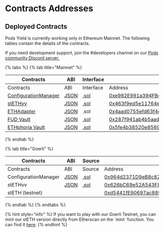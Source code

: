 # Contracts Addresses

## Deployed Contracts

Pods Yield is currently working only in Ethereum Mainnet. The following tables contain the details of the contracts.

If you need development support, join the #developers channel on our [Pods community Discord server.](https://discord.gg/Qf7utym) ​



{% tabs %}
{% tab title="Mainnet" %}
<table data-header-hidden><thead><tr><th width="247">Contracts</th><th width="110">ABI</th><th width="109">Interface</th><th width="276">Address</th></tr></thead><tbody><tr><td>Contracts</td><td>ABI</td><td>Interface</td><td>Address</td></tr><tr><td><a href="https://github.com/pods-finance/yield-contracts/blob/main/contracts/configuration/ConfigurationManager.sol">ConfigurationManager</a></td><td><a href="https://github.com/pods-finance/yield-contracts/blob/main/abi/ConfigurationManager.json">JSON</a></td><td><a href="https://github.com/pods-finance/yield-contracts/blob/main/contracts/configuration/ConfigurationManager.sol">.sol</a></td><td><a href="https://etherscan.io/address/0xe982E991a394FB4d91521a14f559C98aE29186e2">0xe982E991a394FB4d91521a14f559C98aE29186e2</a></td></tr><tr><td><a href="contracts-addresses.md#option-series">stETHvv</a></td><td><a href="https://github.com/pods-finance/yield-contracts/blob/main/abi/STETHVault.json">JSON</a></td><td><a href="https://github.com/pods-finance/yield-contracts/blob/main/contracts/interfaces/IVault.sol">.sol</a></td><td><a href="https://etherscan.io/address/0x463f9ed5e11764eb9029762011a03643603ad879#readContract">0x463f9ed5e11764eb9029762011a03643603ad879</a></td></tr><tr><td><a href="contracts-addresses.md#option-series">ETHAdapter</a></td><td><a href="https://github.com/pods-finance/yield-contracts/blob/main/abi/ETHAdapter.json">JSON</a></td><td>.sol</td><td><a href="https://etherscan.io/address/0x4aad0755efd63f4e9b7fac19bd426db4a0d9b5e8">0x4aad0755efd63f4e9b7fac19bd426db4a0d9b5e8</a></td></tr><tr><td><a href="contracts-addresses.md#option-series">FUD Vault</a></td><td><a href="https://github.com/pods-finance/yield-contracts/blob/main/abi/STETHVault.json">JSON</a></td><td><a href="https://github.com/pods-finance/yield-contracts/blob/main/contracts/interfaces/IVault.sol">.sol</a></td><td><a href="https://etherscan.io/address/0x287f941ab4b5aadad2f13f9363fcec8ee312a969">0x287f941ab4b5aadad2f13f9363fcec8ee312a969</a></td></tr><tr><td><a href="contracts-addresses.md#option-series">ETHphoria Vault</a></td><td><a href="https://github.com/pods-finance/yield-contracts/blob/main/abi/STETHVault.json">JSON</a></td><td><a href="https://github.com/pods-finance/yield-contracts/blob/main/contracts/interfaces/IVault.sol">.sol</a></td><td><a href="https://etherscan.io/address/0x5fe4b38520e856921978715c8579d2d7a4d2274f">0x5fe4b38520e856921978715c8579d2d7a4d2274f</a></td></tr></tbody></table>
{% endtab %}

{% tab title="Goerli" %}
<table data-header-hidden><thead><tr><th width="247">Contracts</th><th width="91">ABI</th><th width="89">Source</th><th width="276">Address</th></tr></thead><tbody><tr><td>Contracts</td><td>ABI</td><td>Source</td><td>Address</td></tr><tr><td>ConfigurationManager</td><td><a href="https://github.com/pods-finance/yield-contracts/blob/main/abi/ConfigurationManager.json">JSON</a></td><td><a href="https://github.com/pods-finance/yield-contracts/blob/main/contracts/configuration/ConfigurationManager.sol">.sol</a></td><td><a href="https://goerli.etherscan.io/address/0x964d2371D9eB8c824E500E5c24FFbD5C3cA08772#code">0x964d2371D9eB8c824E500E5c24FFbD5C3cA08772</a></td></tr><tr><td>stETHvv</td><td><a href="https://github.com/pods-finance/yield-contracts/blob/main/abi/STETHVault.json">JSON</a></td><td><a href="https://github.com/pods-finance/yield-contracts/blob/main/contracts/vaults/STETHVault.sol">.sol</a></td><td><a href="https://goerli.etherscan.io/address/0x626bC69e52A543F8dea317Ff885C9060b8ebbbf5#code">0x626bC69e52A543F8dea317Ff885C9060b8ebbbf5</a></td></tr><tr><td>stETH (testnet)</td><td></td><td></td><td><a href="https://goerli.etherscan.io/address/0xd5441fE90697ac88931F6Ed84bF4C892710E8B23#code">0xd5441fE90697ac88931F6Ed84bF4C892710E8B23</a></td></tr></tbody></table>
{% endtab %}
{% endtabs %}



{% hint style="info" %}
If you want to play with our Goerli Testnet, you can mint our stETH version directly from Etherscan on the \`mint\` function. You can find it [here](https://goerli.etherscan.io/address/0xd5441fE90697ac88931F6Ed84bF4C892710E8B23#writeContract).
{% endhint %}
